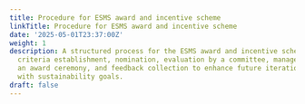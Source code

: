 ```yaml
---
title: Procedure for ESMS award and incentive scheme
linkTitle: Procedure for ESMS award and incentive scheme
date: '2025-05-01T23:37:00Z'
weight: 1
description: A structured process for the ESMS award and incentive scheme includes
  criteria establishment, nomination, evaluation by a committee, management approval,
  an award ceremony, and feedback collection to enhance future iterations, all aligned
  with sustainability goals.
draft: false
---
```



<!-- Unsupported block type: table_of_contents -->

<!-- Unsupported block type: unsupported -->

